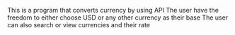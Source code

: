 This is a program that converts currency by using API
The user have the freedom to either choose USD or any other currency as their base
The user can also search or view currencies and their rate
